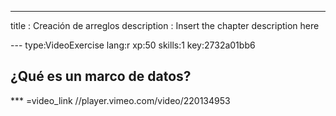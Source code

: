 ---
title       : Creación de arreglos
description : Insert the chapter description here

--- type:VideoExercise lang:r xp:50 skills:1 key:2732a01bb6
## ¿Qué es un marco de datos?

*** =video_link
//player.vimeo.com/video/220134953
